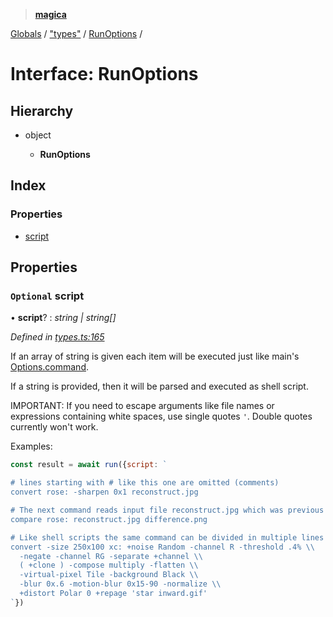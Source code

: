 > **[magica](../README.md)**

[Globals](../README.md) / ["types"](../modules/_types_.md) / [RunOptions](_types_.runoptions.md) /

# Interface: RunOptions

## Hierarchy

* object

  * **RunOptions**

## Index

### Properties

* [script](_types_.runoptions.md#optional-script)

## Properties

### `Optional` script

• **script**? : *string | string[]*

*Defined in [types.ts:165](https://github.com/cancerberoSgx/magica/blob/30321a6/src/types.ts#L165)*

If an array of string is given each item will be executed just like main's [Options.command](_types_.options.md#command).

If a string is provided, then it will be parsed and executed as shell script.

IMPORTANT: If you need to escape arguments like file names or expressions containing white spaces, use single quotes `'`. Double quotes currently won't work.

Examples:

```js
const result = await run({script: `

# lines starting with # like this one are omitted (comments)
convert rose: -sharpen 0x1 reconstruct.jpg

# The next command reads input file reconstruct.jpg which was previous' command output file:
compare rose: reconstruct.jpg difference.png

# Like shell scripts the same command can be divided in multiple lines by using `\` like in:
convert -size 250x100 xc: +noise Random -channel R -threshold .4% \\
  -negate -channel RG -separate +channel \\
  ( +clone ) -compose multiply -flatten \\
  -virtual-pixel Tile -background Black \\
  -blur 0x.6 -motion-blur 0x15-90 -normalize \\
  +distort Polar 0 +repage 'star inward.gif'
`})
```